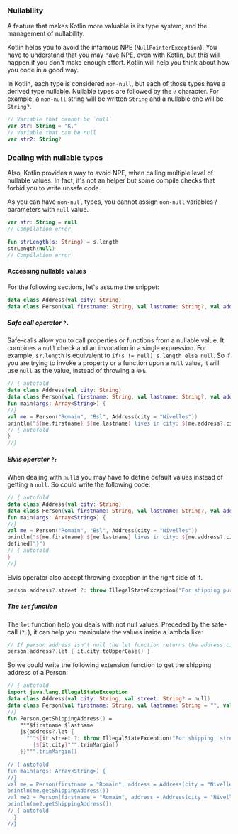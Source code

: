 ### Nullability

A feature that makes Kotlin more valuable is its type system, and the management of nullability.

Kotlin helps you to avoid the infamous NPE (`NullPointerException`). You have to understand that 
you may have NPE, even with Kotlin, but this will happen if you don't make enough effort.
Kotlin will help you think about how you code in a good way.

In Kotlin, each type is considered `non-null`, but each of those types have a derived type nullable. Nullable types 
are followed by the `?` character. For example, a `non-null` string will be written `String` and a nullable one will be 
`String?`.

``` kotlin
// Variable that cannot be `null` 
var str: String = "K." 
// Variable that can be null
var str2: String?
```

### Dealing with nullable types

Also, Kotlin provides a way to avoid NPE, when calling multiple level of nullable values. In fact, it's not an helper
 but some compile checks that forbid you to write unsafe code. 

As you can have `non-null` types, you cannot assign `non-null` variables / parameters with `null` value.

``` kotlin
var str: String = null
// Compilation error
```

``` kotlin
fun strLength(s: String) = s.length
strLength(null)
// Compilation error
```

#### Accessing nullable values

For the following sections, let's assume the snippet:

```kotlin
data class Address(val city: String)
data class Person(val firstname: String, val lastname: String?, val address: Address?)
```

##### Safe call operator `?.`

Safe-calls allow you to call properties or functions from a nullable value. It combines a `null` check and an 
invocation in a single expression. For example, `s?.length` is equivalent to `if(s != null) s.length else null`.
So if you are trying to invoke a property or a function upon a `null` value, it will use `null` as the value, instead
 of throwing a `NPE`.
 
``` kotlin runnable
// { autofold
data class Address(val city: String)
data class Person(val firstname: String, val lastname: String?, val address: Address?)
fun main(args: Array<String>) {
//}
val me = Person("Romain", "Bsl", Address(city = "Nivelles"))
println("${me.firstname} ${me.lastname} lives in city: ${me.address?.city}; street: ${me.address?.street}")
// { autofold
}
//}
```

##### Elvis operator `?:`

When dealing with `null`s you may have to define default values instead of getting a `null`. So could write the 
following code:

``` kotlin runnable
// { autofold
data class Address(val city: String)
data class Person(val firstname: String, val lastname: String?, val address: Address?)
fun main(args: Array<String>) {
//}
val me = Person("Romain", "Bsl", Address(city = "Nivelles"))
println("${me.firstname} ${me.lastname} lives in city: ${me.address?.city}: street: ${me.address?.street ?: "[no street 
defined]"}")
// { autofold
}
//}
```

Elvis operator also accept throwing exception in the right side of it.

```kotlin
person.address?.street ?: throw IllegalStateException("For shipping purpose, the street is mandatory")
```

##### The `let` function

The `let` function help you deals with not null values. Preceded by the safe-call (`?.`), it can help you manipulate the 
values inside a lambda like:

```kotlin
// If person.address isn't null the let function returns the address.city with uppercase
person.address?.let { it.city.toUpperCase() }
```

So we could write the following extension function to get the shipping address of a Person:

``` kotlin runnable
// { autofold
import java.lang.IllegalStateException
data class Address(val city: String, val street: String? = null)
data class Person(val firstname: String, val lastname: String = "", val address: Address?)
//}
fun Person.getShippingAddress() =
    """$firstname $lastname
    |${address?.let {
      """${it.street ?: throw IllegalStateException("For shipping, street shouldn't be null")}
        |${it.city}""".trimMargin()
    }}""".trimMargin()

// { autofold
fun main(args: Array<String>) {
//}
val me = Person(firstname = "Romain", address = Address(city = "Nivelles", street = "1 rue de Nivelles"))
println(me.getShippingAddress())
val me2 = Person(firstname = "Romain", address = Address(city = "Nivelles"))
println(me2.getShippingAddress())
// { autofold
  }
//}
```
